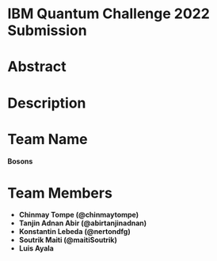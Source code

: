 # IBM Quantum Challenge 2022 Submission

# Abstract

# Description

# Team Name
<b>Bosons


# Team Members 
* Chinmay Tompe (@chinmaytompe)
* Tanjin Adnan Abir (@abirtanjinadnan)
* Konstantin Lebeda (@nertondfg)
* Soutrik Maiti (@maitiSoutrik)
* Luis Ayala


